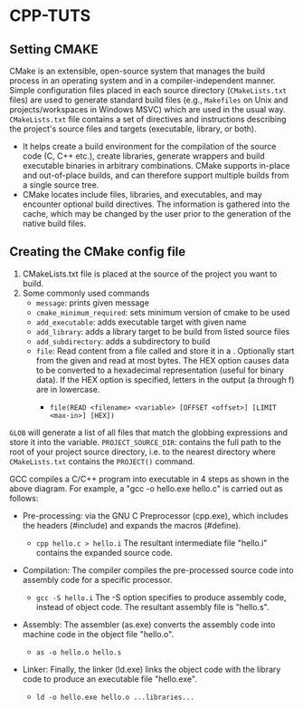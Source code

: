 # CPP-TUTS

## Setting CMAKE

CMake is an extensible, open-source system that manages the build process in an operating system and in a compiler-independent manner. Simple configuration files placed in each source directory (```CMakeLists.txt``` files) are used to generate standard build files (e.g., ```Makefiles``` on Unix and projects/workspaces in Windows MSVC) which are used in the usual way. ```CMakeLists.txt``` file contains a set of directives and instructions describing the project's source files and targets (executable, library, or both).

* It helps create a build environment for the compilation of the source code (C, C++ etc.), create libraries, generate wrappers and build executable binaries in arbitrary combinations. CMake supports in-place and out-of-place builds, and can therefore support multiple builds from a single source tree.
* CMake locates include files, libraries, and executables, and may encounter optional build directives. The information is gathered into the cache, which may be changed by the user prior to the generation of the native build files.

## Creating the CMake config file

1. CMakeLists.txt file is placed at the source of the project you want to build.
2. Some commonly used commands
    * ```message```: prints given message
    * ```cmake_minimum_required```: sets minimum version of cmake to be used
    * ```add_executable```: adds executable target with given name
    * ```add_library```: adds a library target to be build from listed source files
    * ```add_subdirectory```: adds a subdirectory to build
    * ```file```: Read content from a file called <filename> and store it in a <variable>. Optionally start from the given <offset> and read at most <max-in> bytes. The HEX option causes data to be converted to a hexadecimal representation (useful for binary data). If the HEX option is specified, letters in the output (a through f) are in lowercase.
       * ```file(READ <filename> <variable> [OFFSET <offset>] [LIMIT <max-in>] [HEX])```

```GLOB``` will generate a list of all files that match the globbing expressions and store it into the variable. 
```PROJECT_SOURCE_DIR```: contains the full path to the root of your project source directory, i.e. to the nearest directory where ```CMakeLists.txt``` contains the ```PROJECT()``` command.

GCC compiles a C/C++ program into executable in 4 steps as shown in the above diagram. For example, a "gcc -o hello.exe hello.c" is carried out as follows:

* Pre-processing: via the GNU C Preprocessor (cpp.exe), which includes the headers (#include) and expands the macros (#define).
   * ```cpp hello.c > hello.i```
The resultant intermediate file "hello.i" contains the expanded source code.

* Compilation: The compiler compiles the pre-processed source code into assembly code for a specific processor.
   * ```gcc -S hello.i```
The -S option specifies to produce assembly code, instead of object code. The resultant assembly file is "hello.s".

* Assembly: The assembler (as.exe) converts the assembly code into machine code in the object file "hello.o".
   * ```as -o hello.o hello.s```

*  Linker: Finally, the linker (ld.exe) links the object code with the library code to produce an executable file "hello.exe".
   * ```ld -o hello.exe hello.o ...libraries...```
